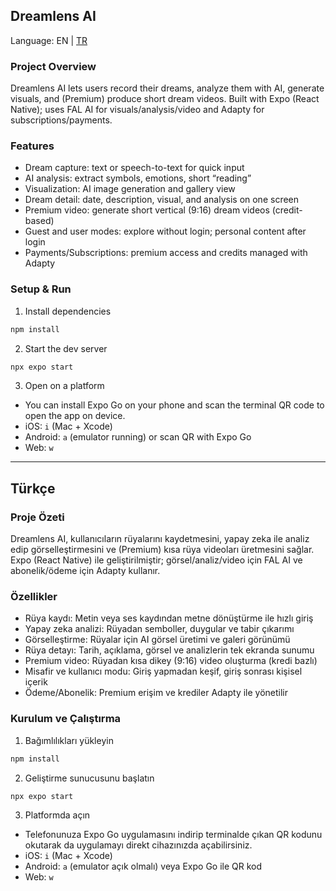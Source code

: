 ## Dreamlens AI

Language: EN | [TR](#türkçe)

### Project Overview
Dreamlens AI lets users record their dreams, analyze them with AI, generate visuals, and (Premium) produce short dream videos. Built with Expo (React Native); uses FAL AI for visuals/analysis/video and Adapty for subscriptions/payments.

### Features
- Dream capture: text or speech-to-text for quick input
- AI analysis: extract symbols, emotions, short “reading”
- Visualization: AI image generation and gallery view
- Dream detail: date, description, visual, and analysis on one screen
- Premium video: generate short vertical (9:16) dream videos (credit-based)
- Guest and user modes: explore without login; personal content after login
- Payments/Subscriptions: premium access and credits managed with Adapty

### Setup & Run
1) Install dependencies
```bash
npm install
```

2) Start the dev server
```bash
npx expo start
```

3) Open on a platform
- You can install Expo Go on your phone and scan the terminal QR code to open the app on device.
- iOS: `i` (Mac + Xcode)
- Android: `a` (emulator running) or scan QR with Expo Go
- Web: `w`


---

## Türkçe

### Proje Özeti
Dreamlens AI, kullanıcıların rüyalarını kaydetmesini, yapay zeka ile analiz edip görselleştirmesini ve (Premium) kısa rüya videoları üretmesini sağlar. Expo (React Native) ile geliştirilmiştir; görsel/analiz/video için FAL AI ve abonelik/ödeme için Adapty kullanır.

### Özellikler
- Rüya kaydı: Metin veya ses kaydından metne dönüştürme ile hızlı giriş
- Yapay zeka analizi: Rüyadan semboller, duygular ve tabir çıkarımı
- Görselleştirme: Rüyalar için AI görsel üretimi ve galeri görünümü
- Rüya detayı: Tarih, açıklama, görsel ve analizlerin tek ekranda sunumu
- Premium video: Rüyadan kısa dikey (9:16) video oluşturma (kredi bazlı)
- Misafir ve kullanıcı modu: Giriş yapmadan keşif, giriş sonrası kişisel içerik
- Ödeme/Abonelik: Premium erişim ve krediler Adapty ile yönetilir

### Kurulum ve Çalıştırma
1) Bağımlılıkları yükleyin
```bash
npm install
```

2) Geliştirme sunucusunu başlatın
```bash
npx expo start
```

3) Platformda açın
- Telefonunuza Expo Go uygulamasını indirip terminalde çıkan QR kodunu okutarak da uygulamayı direkt cihazınızda açabilirsiniz.
- iOS: `i` (Mac + Xcode)
- Android: `a` (emulator açık olmalı) veya Expo Go ile QR kod
- Web: `w`


